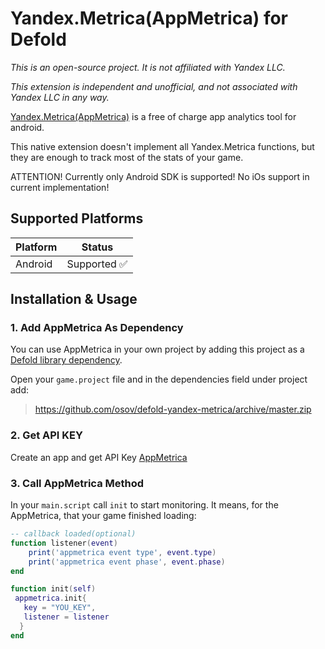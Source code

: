 # Yandex.Metrica(AppMetrica) for Defold

*This is an open-source project. It is not affiliated with Yandex LLC.*

*This extension is independent and unofficial, and not associated with Yandex LLC in any way.*

[Yandex.Metrica(AppMetrica)](https://appmetrica.yandex.ru/) is a free of charge app analytics tool for android.

This native extension doesn't implement all Yandex.Metrica functions, but they are enough to track most of the stats of your game.

ATTENTION! Currently only Android SDK is supported! No iOs support in current implementation!
## Supported Platforms

| Platform        | Status |
| --------------- | ------ |
| Android         | Supported ✅ |

## Installation & Usage
### 1. Add AppMetrica As Dependency

You can use AppMetrica in your own project by adding this project as a [Defold library dependency](http://www.defold.com/manuals/libraries/).

Open your `game.project` file and in the dependencies field under project add:
>https://github.com/osov/defold-yandex-metrica/archive/master.zip
### 2. Get API KEY
Create an app and get API Key
[AppMetrica](https://appmetrica.yandex.ru/docs/mobile-sdk-dg/android/about/android-initialize.html)

### 3. Call AppMetrica Method

In your `main.script` call `init` to start monitoring. It means, for the AppMetrica, that your game finished loading:

```lua
-- callback loaded(optional)
function listener(event)
	print('appmetrica event type', event.type)
	print('appmetrica event phase', event.phase)
end

function init(self)
 appmetrica.init{
   key = "YOU_KEY",	
   listener = listener
  }
end

```
